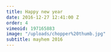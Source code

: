 ```yaml
---
title: Happy new year
date: 2016-12-27 12:41:00 Z
order: 4
vimeoid: 197165883
image: "/uploads/chopper%20thumb.jpg"
subtitle: mayhem 2016
---
```


